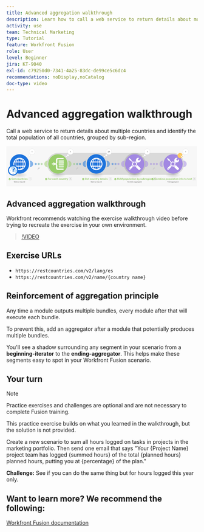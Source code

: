 ```yaml
---
title: Advanced aggregation walkthrough
description: Learn how to call a web service to return details about multiple countries and identify population, grouped by sub-region, all in [!DNL Adobe Workfront Fusion].
activity: use
team: Technical Marketing
type: Tutorial
feature: Workfront Fusion
role: User
level: Beginner
jira: KT-9040
exl-id: c79250d0-7341-4a25-83dc-de99ce5c6dc4
recommendations: noDisplay,noCatalog
doc-type: video
---
```

# Advanced aggregation walkthrough

Call a web service to return details about multiple countries and identify the total population of all countries, grouped by sub-region.

![An image of the Fusion scenario](assets/iteration-and-aggregation-3.png)

## Advanced aggregation walkthrough

Workfront recommends watching the exercise walkthrough video before trying to recreate the exercise in your own environment.

>[!VIDEO](https://video.tv.adobe.com/v/335281/?quality=12&learn=on)

## Exercise URLs

* `https://restcountries.com/v2/lang/es`
* `https://restcountries.com/v2/name/{country name}`



## Reinforcement of aggregation principle

Any time a module outputs multiple bundles, every module after that will execute each bundle.

To prevent this, add an aggregator after a module that potentially produces multiple bundles.

You'll see a shadow surrounding any segment in your scenario from a **beginning-iterator** to the **ending-aggregator**. This helps make these segments easy to spot in your Workfront Fusion scenario.

## Your turn

>[!NOTE]
>
>Practice exercises and challenges are optional and are not necessary to complete Fusion training.

This practice exercise builds on what you learned in the walkthrough, but the solution is not provided.

Create a new scenario to sum all hours logged on tasks in projects in the marketing portfolio. Then send one email that says "Your {Project Name} project team has logged {summed hours} of the total {planned hours} planned hours, putting you at {percentage} of the plan."

**Challenge:** See if you can do the same thing but for hours logged this year only.

## Want to learn more? We recommend the following:

[Workfront Fusion documentation](https://experienceleague.adobe.com/docs/workfront/using/adobe-workfront-fusion/workfront-fusion-2.html?lang=en)
